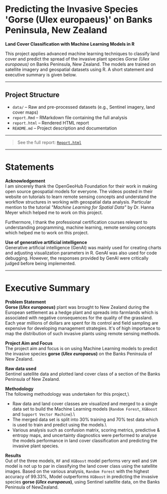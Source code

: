 # Predicting the Invasive Species 'Gorse (Ulex europaeus)' on Banks Peninsula, New Zealand 

**Land Cover Classification with Machine Learning Models in R**

This project applies advanced machine learning techniques to classify land cover and predict the spread of the invasive plant species *Gorse (Ulex europaeus)* on Banks Peninsula, New Zealand. The models are trained on satellite imagery and geospatial datasets using R. A short statement and executive summary is given below. 

---
## Project Structure

- `data/` – Raw and pre-processed datasets (e.g., Sentinel imagery, land cover maps)
- `report.Rmd` – RMarkdown file containing the full analysis
- `report.html` – Rendered HTML report
- `README.md` – Project description and documentation

---

> See the full report: [`Report.html`](./Report.html)

---
# Statements

**Acknowledgement**\
I am sincerely thank the OpenGeoHub Foundation for their work in making open source geospatial models for everyone. The videos posted in their website on tutorials to learn remote sensing concepts and understand the workflow structures in working with geospatial data analysis. Particular mention to the tutorial *"Machine Learning for Spatial Data"* by Dr. Hanna Meyer which helped me to work on this project.

Furthermore, I thank the professional certification courses relevant to understanding programming, machine learning, remote sensing concepts which helped me to work on this project.

**Use of generative artificial intelligence**\
Generative artificial intelligence (GenAI) was mainly used for creating charts and adjusting visualization parameters in R. GenAI was also used for code debugging. However, the responses provided by GenAI were critically judged before being implemented.

---
# Executive Summary 

**Problem Statement**\
**Gorse (*Ulex europaeus*)** plant was brought to New Zealand during the European settlement as a hedge plant and spreads into farmlands which is associated with negative consequences for the quality of the grassland. Each year millions of dollars are spent for its control and field sampling are expensive for developing management strategies. It's of high importance to map the distribution of such invasive plants using remote sensing methods.

**Project Aim and Focus**\
The project aim and focus is on using Machine Learning models to predict the invasive species **gorse (*Ulex europaeus*)** on the Banks Peninsula of New Zealand.

**Raw data used**\
Sentinel satellite data and plotted land cover class of a section of the Banks Peninsula of New Zealand.

**Methodology**\
The following methodology was undertaken for this project,\
- Raw data and land cover classes are visualized and merged to a single data set to build the Machine Learning models (`Random Forest`, `XGBoost` and `Support Vector Machine`).\
- The merged data set is split into 30% training and 70% test data which is used to train and predict using the models.\
- Various analysis such as confusion matrix, scoring metrics, predictive & entropy maps, and uncertainty diagnostics were performed to analyse the models performance in land cover classification and predicting the invasive plant species.

**Results**\
Out of the three models, `RF` and `XGBoost` model performs very well and `SVM` model is not up to par in classifying the land cover class using the satellite images. Based on the various analysis, `Random Forest` with the highest accuracy of 99.33%, Model outperforms `XGBoost` in predicting the invasive species **gorse (*Ulex europaeus*)**, using Sentinel satellite data, on the Banks Peninsula of NewZealand.
